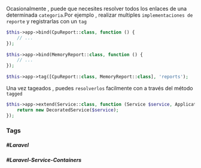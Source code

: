 Ocasionalmente , puede que necesites resolver todos los enlaces de una determinada `categoria`.Por ejemplo , realizar multiples `implementaciones de reporte` y registrarlas con un `tag`

```php
$this->app->bind(CpuReport::class, function () {
    // ...
});
 
$this->app->bind(MemoryReport::class, function () {
    // ...
});
 
$this->app->tag([CpuReport::class, MemoryReport::class], 'reports');
```

Una vez tageados , puedes `resolverlos` facilmente con a través del método `tagged`

```php
$this->app->extend(Service::class, function (Service $service, Application $app) {
    return new DecoratedService($service);
});
```

### Tags
##### #Laravel 
##### #Laravel-Service-Containers